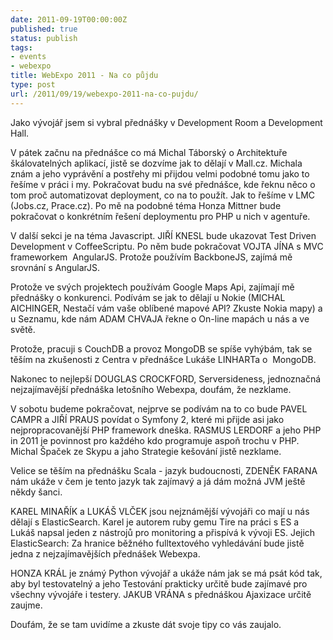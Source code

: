 ```yaml
---
date: 2011-09-19T00:00:00Z
published: true
status: publish
tags:
- events
- webexpo
title: WebExpo 2011 - Na co půjdu
type: post
url: /2011/09/19/webexpo-2011-na-co-pujdu/
---
```


Jako vývojář jsem si vybral přednášky v Development Room a Development Hall.

V pátek začnu na přednášce co má Michal Táborský o Architektuře škálovatelných aplikací, jistě se dozvíme jak to dělají v Mall.cz. Michala znám a jeho vyprávění a postřehy mi přijdou velmi podobné tomu jako to řešíme v práci i my. Pokračovat budu na své přednášce, kde řeknu něco o tom proč automatizovat deployment, co na to použít. Jak to řešíme v LMC (Jobs.cz, Prace.cz). Po mě na podobné téma Honza Mittner bude pokračovat o konkrétním řešení deploymentu pro PHP u nich v agentuře.

V další sekci je na téma Javascript. JIŘÍ KNESL bude ukazovat Test Driven Development v CoffeeScriptu. Po něm bude pokračovat VOJTA JÍNA s MVC frameworkem  AngularJS. Protože používím BackboneJS, zajímá mě srovnání s AngularJS.

Protože ve svých projektech používám Google Maps Api, zajímají mě přednášky o konkurenci. Podívám se jak to dělají u Nokie (MICHAL AICHINGER, Nestačí vám vaše oblíbené mapové API? Zkuste Nokia mapy) a u Seznamu, kde nám ADAM CHVAJA řekne o On-line mapách u nás a ve světě.

Protože, pracuji s CouchDB a provoz MongoDB se spíše vyhýbám, tak se těším na zkušenosti z Centra v přednášce Lukáše LINHARTa o  MongoDB.

Nakonec to nejlepší DOUGLAS CROCKFORD, Serversideness, jednoznačná nejzajímavější přednáška letošního Webexpa, doufám, že nezklame.

V sobotu budeme pokračovat, nejprve se podívám na to co bude PAVEL CAMPR a JIŘÍ PRAUS povídat o Symfony 2, které mi přijde asi jako nejpropracovanější PHP framework dneška. RASMUS LERDORF a jeho PHP in 2011 je povinnost pro každého kdo programuje aspoň trochu v PHP. Michal Špaček ze Skypu a jaho Strategie kešování jistě nezklame.

Velice se těším na přednášku Scala - jazyk budoucnosti, ZDENĚK FARANA nám ukáže v čem je tento jazyk tak zajímavý a já dám možná JVM ještě někdy šanci.

KAREL MINAŘÍK a LUKÁŠ VLČEK jsou nejznámější vývojáři co mají u nás dělají s ElasticSearch. Karel je autorem ruby gemu Tire na práci s ES a Lukáš napsal jeden z nástrojů pro monitoring a přispívá k vývoji ES. Jejich ElasticSearch: Za hranice běžného fulltextového vyhledávání bude jistě jedna z nejzajímavějších přednášek Webexpa.

HONZA KRÁL je známý Python vývojář a ukáže nám jak se má psát kód tak, aby byl testovatelný a jeho Testování prakticky určitě bude zajímavé pro všechny vývojáře i testery. JAKUB VRÁNA s přednáškou Ajaxizace určitě zaujme.

Doufám, že se tam uvidíme a zkuste dát svoje tipy co vás zaujalo.
